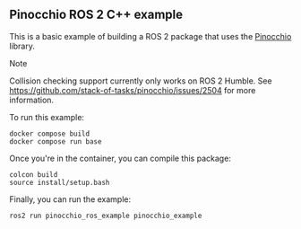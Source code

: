 ## Pinocchio ROS 2 C++ example

This is a basic example of building a ROS 2 package that uses the [Pinocchio](https://github.com/stack-of-tasks/pinocchio) library.

> [!NOTE]
> Collision checking support currently only works on ROS 2 Humble. See https://github.com/stack-of-tasks/pinocchio/issues/2504 for more information.

To run this example:

```shell
docker compose build
docker compose run base
```

Once you're in the container, you can compile this package:

```shell
colcon build
source install/setup.bash
```

Finally, you can run the example:

```shell
ros2 run pinocchio_ros_example pinocchio_example
```
